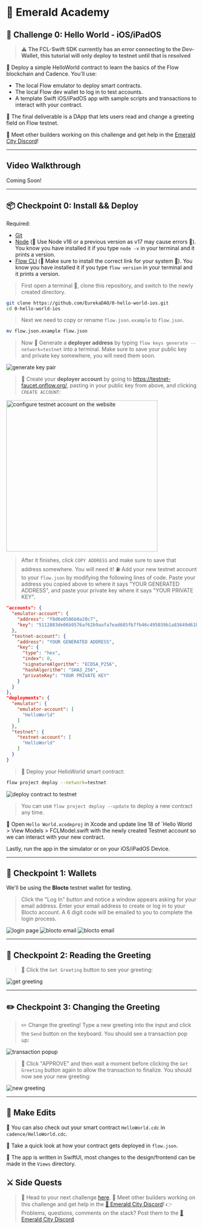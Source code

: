 # 💎 Emerald Academy

## 🚩 Challenge 0: Hello World - iOS/iPadOS

> :warning: **The FCL-Swift SDK currently has an error connecting to the Dev-Wallet, this tutorial will only deploy to testnet until that is resolved**

🎫 Deploy a simple HelloWorld contract to learn the basics of the Flow blockchain and Cadence. You'll use:

- The local Flow emulator to deploy smart contracts.
- The local Flow dev wallet to log in to test accounts.
- A template Swift iOS/iPadOS app with sample scripts and transactions to interact with your contract.

🌟 The final deliverable is a DApp that lets users read and change a greeting field on Flow testnet.

💬 Meet other builders working on this challenge and get help in the [Emerald City Discord](https://discord.gg/emeraldcity)!

---

## Video Walkthrough

Coming Soon!

---

## 📦 Checkpoint 0: Install && Deploy

Required:

- [Git](https://git-scm.com/downloads)
- [Node](https://nodejs.org/dist/latest-v16.x/)  (🧨 Use Node v16 or a previous version as v17 may cause errors 🧨). You know you have installed it if you type `node -v` in your terminal and it prints a version.
- [Flow CLI](https://docs.onflow.org/flow-cli/install/)  (🧨 Make sure to install the correct link for your system 🧨). You know you have installed it if you type `flow version` in your terminal and it prints a version.

> First open a terminal 📱, clone this repository, and switch to the newly created directory.

```sh
git clone https://github.com/EurekaDAO/0-hello-world-ios.git
cd 0-hello-world-ios
```

> Next we need to copy or rename `flow.json.example` to `flow.json`.

```sh
mv flow.json.example flow.json
```

> Now 🔐 Generate a **deployer address** by typing `flow keys generate --network=testnet` into a terminal. Make sure to save your public key and private key somewhere, you will need them soon.

<img src="https://i.imgur.com/HbF4C73.png" alt="generate key pair" />

> 👛 Create your **deployer account** by going to <https://testnet-faucet.onflow.org/>, pasting in your public key from above, and clicking `CREATE ACCOUNT`:

<img src="https://i.imgur.com/73OjT3K.png" alt="configure testnet account on the website" width="400" />

> After it finishes, click `COPY ADDRESS` and make sure to save that address somewhere. You will need it!
> ⛽️ Add your new testnet account to your `flow.json` by modifying the following lines of code. Paste your address you copied above to where it says "YOUR GENERATED ADDRESS", and paste your private key where it says "YOUR PRIVATE KEY".

```json
"accounts": {
  "emulator-account": {
    "address": "f8d6e0586b0a20c7",
    "key": "5112883de06b9576af62b9aafa7ead685fb7fb46c495039b1a83649d61bff97c"
  },
  "testnet-account": {
    "address": "YOUR GENERATED ADDRESS",
    "key": {
      "type": "hex",
      "index": 0,
      "signatureAlgorithm": "ECDSA_P256",
      "hashAlgorithm": "SHA3_256",
      "privateKey": "YOUR PRIVATE KEY"
    }
  }
},
"deployments": {
  "emulator": {
    "emulator-account": [
      "HelloWorld"
    ]
  },
  "testnet": {
    "testnet-account": [
      "HelloWorld"
    ]
  }
}
```

> 🚀 Deploy your HelloWorld smart contract:

```sh
flow project deploy --network=testnet
```

<img src="https://i.imgur.com/GBFs2Uz.png" alt="deploy contract to testnet" />

> You can use `flow project deploy --update` to deploy a new contract any time.

📱 Open `Hello World.xcodeproj` in Xcode and update line 18 of `Hello World > View Models > FCLModel.swift with the newly created Testnet account so we can interact with your new contract.

Lastly, run the app in the simulator or on your iOS/iPadOS Device.

---

## 👛 Checkpoint 1: Wallets

We'll be using the **Blocto** testnet wallet for testing.

> Click the "Log In" button and notice a window appears asking for your email address. Enter your email address to create or log in to your Blocto account. A 6 digit code will be emailed to you to complete the login process.

<img src="https://i.imgur.com/K25gXq.png" alt="login page" /> <img src="https://i.imgur.com/NCreian.png" alt="blocto email" /> <img src="https://i.imgur.com/Vc3pB1c.png" alt="blocto email" />

---

## 📘 Checkpoint 2: Reading the Greeting

> 👀 Click the `Get Greeting` button to see your greeting:

<img src="https://i.imgur.com/PsK32ap.png" alt="get greeting" />

---

## ✏️ Checkpoint 3: Changing the Greeting

> ✏️ Change the greeting! Type a new greeting into the input and click the `Send` button on the keyboard. You should see a transaction pop up:

<img src="https://i.imgur.com/XByQNZ3.png" alt="transaction popup" />

> 👀 Click "APPROVE" and then wait a moment before clicking the `Get Greeting` button again to allow the transaction to finalize. You should now see your new greeting:

<img src="https://i.imgur.com/cOW1PXB.png" alt="new greeting" />

---

## 📝 Make Edits

🔏 You can also check out your smart contract `HelloWorld.cdc` in `cadence/HelloWorld.cdc`.

💼 Take a quick look at how your contract gets deployed in `flow.json`.

📝 The app is written in SwiftUI, most changes to the design/frontend can be made in the `Views` directory.

## ⚔️ Side Quests

> 🏃 Head to your next challenge [here](https://github.com/EurekaDAO/1-non-fungible-token-ios).
> 💬 Meet other builders working on this challenge and get help in the [💎 Emerald City Discord](https://discord.gg/emeraldcity)!
> 👉 Problems, questions, comments on the stack? Post them to the [💎 Emerald City Discord](https://discord.gg/emeraldcity).
